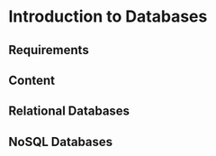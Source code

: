 # Introduction to Databases

## Requirements

## Content

## Relational Databases

## NoSQL Databases
